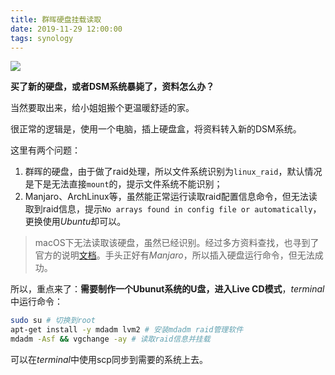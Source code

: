 ```yaml
---
title: 群晖硬盘挂载读取
date: 2019-11-29 12:00:00
tags: synology
---
```


![](https://ae01.alicdn.com/kf/H79e88ecdcd5141ec9cc0d25d3c42f2d6p.jpg)

**买了新的硬盘，或者DSM系统暴毙了，资料怎么办？**
<!--more-->

当然要取出来，给小姐姐搬个更温暖舒适的家。



很正常的逻辑是，使用一个电脑，插上硬盘盒，将资料转入新的DSM系统。

这里有两个问题：

1. 群晖的硬盘，由于做了raid处理，所以文件系统识别为`linux_raid`，默认情况是下是无法直接`mount`的，提示文件系统不能识别；
2. Manjaro、ArchLinux等，虽然能正常运行读取raid配置信息命令，但无法读取到raid信息，提示`No arrays found in config file or automatically`，更换使用*Ubuntu*却可以。

>  macOS下无法读取该硬盘，虽然已经识别。经过多方资料查找，也寻到了官方的说明[文档](https://www.synology.com/zh-cn/knowledgebase/DSM/tutorial/Storage/How_can_I_recover_data_from_my_DiskStation_using_a_PC)。手头正好有*Manjaro*，所以插入硬盘运行命令，但无法成功。

所以，重点来了：**需要制作一个Ubunut系统的U盘，进入Live CD模式**，*terminal*中运行命令：

```bash
sudo su # 切换到root
apt-get install -y mdadm lvm2 # 安装mdadm raid管理软件
mdadm -Asf && vgchange -ay # 读取raid信息并挂载
```

可以在*terminal*中使用scp同步到需要的系统上去。
